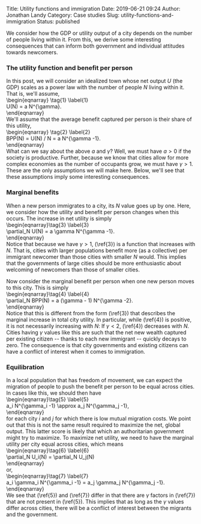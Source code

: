 Title: Utility functions and immigration
Date: 2019-06-21 09:24
Author: Jonathan Landy
Category: Case studies
Slug: utility-functions-and-immigration
Status: published

We consider how the GDP or utility output of a city depends on the number of people living within it. From this, we derive some interesting consequences that can inform both government and individual attitudes towards newcomers.

  
  


### The utility function and benefit per person

In this post, we will consider an idealized town whose net output $U$ (the GDP) scales as a power law with the number of people $N$ living within it. That is, we'll assume,  
\begin{eqnarray} \tag{1} \label{1}  
U(N) = a N^{\gamma}.  
\end{eqnarray}  
We'll assume that the average benefit captured per person is their share of this utility,  
\begin{eqnarray} \tag{2} \label{2}  
BPP(N) = U(N) / N = a N^{\gamma -1}.  
\end{eqnarray}  
What can we say about the above $a$ and $\gamma$? Well, we must have $a> 0$ if the society is productive. Further, because we know that cities allow for more complex economies as the number of occupants grow, we must have $\gamma > 1$. These are the only assumptions we will make here. Below, we'll see that these assumptions imply some interesting consequences.

### Marginal benefits

When a new person immigrates to a city, its $N$ value goes up by one. Here, we consider how the utility and benefit per person changes when this occurs. The increase in net utility is simply  
\begin{eqnarray}\tag{3} \label{3}  
\partial_N U(N) = a \gamma N^{\gamma -1}.  
\end{eqnarray}  
Notice that because we have $\gamma > 1$, (\ref{3}) is a function that increases with $N$. That is, cities with larger populations benefit more (as a collective) per immigrant newcomer than those cities with smaller $N$ would. This implies that the governments of large cities should be more enthusiastic about welcoming of newcomers than those of smaller cities.

Now consider the marginal benefit per person when one new person moves to this city. This is simply  
\begin{eqnarray}\tag{4} \label{4}  
\partial_N BPP(N) = a (\gamma - 1) N^{\gamma -2}.  
\end{eqnarray}  
Notice that this is different from the form (\ref{3}) that describes the marginal increase in total city utility. In particular, while (\ref{4}) is positive, it is not necessarily increasing with $N$: If $\gamma < 2$, (\ref{4}) decreases with $N$. Cities having $\gamma$ values like this are such that the net new wealth captured per existing citizen -- thanks to each new immigrant -- quickly decays to zero. The consequence is that city governments and existing citizens can have a conflict of interest when it comes to immigration.

### Equilibration

In a local population that has freedom of movement, we can expect the migration of people to push the benefit per person to be equal across cities. In cases like this, we should then have  
\begin{eqnarray}\tag{5} \label{5}  
a_i N^{\gamma_i -1} \approx a_j N^{\gamma_j -1},  
\end{eqnarray}  
for each city $i$ and $j$ for which there is low mutual migration costs. We point out that this is not the same result required to maximize the net, global output. This latter score is likely that which an authoritarian government might try to maximize. To maximize net utility, we need to have the marginal utility per city equal across cities, which means  
\begin{eqnarray}\tag{6} \label{6}  
\partial_N U_i(N) = \partial_N U_j(N)  
\end{eqnarray}  
or,  
\begin{eqnarray}\tag{7} \label{7}  
a_i \gamma_i N^{\gamma_i -1} = a_j \gamma_j N^{\gamma_j -1}.  
\end{eqnarray}  
We see that (\ref{5}) and (\ref{7}) differ in that there are $\gamma$ factors in (\ref{7}) that are not present in (\ref{5}). This implies that as long as the $\gamma$ values differ across cities, there will be a conflict of interest between the migrants and the government.
